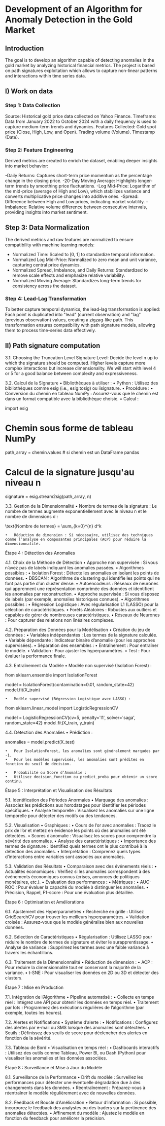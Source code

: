 

# Development of an Algorithm for Anomaly Detection in the Gold Market

## Introduction
The goal is to develop an algorithm capable of detecting anomalies in the gold market by analyzing historical financial metrics. The project is based on path signatures exploitation which allows to capture non-linear patterns and interactions within time series data.

## I) Work on data

### Step 1: Data Collection
Source: Historical gold price data collected on Yahoo Finance.
Timeframe: Data from January 2022 to October 2024 with a daily frequency is used to capture medium-term trends and dynamics.
Features Collected:
Gold spot price (Close, High, Low, and Open).
Trading volume (Volume).
Timestamp (Date).


### Step 2: Feature Engineering
Derived metrics are created to enrich the dataset, enabling deeper insights into market behavior:

-Daily Returns: Captures short-term price momentum as the percentage change in the closing price.
-20-Day Moving Average: Highlights longer-term trends by smoothing price fluctuations.
-Log Mid-Price: Logarithm of the mid-price (average of High and Low), which stabilizes variance and converts multiplicative price changes into additive ones.
-Spread: Difference between High and Low prices, indicating market volatility.
-Imbalance: Relative volume difference between consecutive intervals, providing insights into market sentiment.

## Step 3: Data Normalization
The derived metrics and raw features are normalized to ensure compatibility with machine learning models:

- Normalized Time: Scaled to [0, 1] to standardize temporal information.
- Normalized Log Mid-Price: Normalized to zero mean and unit variance, capturing central price dynamics.
- Normalized Spread, Imbalance, and Daily Returns: Standardized to remove scale effects and emphasize relative variability.
- Normalized Moving Average: Standardizes long-term trends for consistency across the dataset.

### Step 4: Lead-Lag Transformation
To better capture temporal dynamics, the lead-lag transformation is applied:
Each point is duplicated into "lead" (current observation) and "lag" (previous observation) values, creating a zigzag-like path.
This transformation ensures compatibility with path signature models, allowing them to process time-series data effectively.


## II) Path signature computation

3.1. Choosing the Truncation Level
Signature Level: Decide the level n up to which the signature should be computed. Higher levels capture more complex interactions but increase dimensionality.
We will start with level 4 or 5 for a good balance between complexity and expressiveness.

3.2. Calcul de la Signature
	•	Bibliothèques à utiliser :
	•	Python : Utilisez des bibliothèques comme esig (i.e., esig.tosig) ou iisignature.
	•	Procédure :
	•	Conversion du chemin en tableau NumPy : Assurez-vous que le chemin est dans un format compatible avec la bibliothèque choisie.
	•	Calcul :

import esig

# Chemin sous forme de tableau NumPy
path_array = chemin.values  # si chemin est un DataFrame pandas

# Calcul de la signature jusqu'au niveau n
signature = esig.stream2sig(path_array, n)



3.3. Gestion de la Dimensionnalité
	•	Nombre de termes de la signature : Le nombre de termes augmente exponentiellement avec le niveau  n  et le nombre de dimensions  d :

\text{Nombre de termes} = \sum_{k=0}^{n} d^k

	•	Réduction de dimension : Si nécessaire, utilisez des techniques comme l’analyse en composantes principales (ACP) pour réduire la dimensionnalité.

Étape 4 : Détection des Anomalies

4.1. Choix de la Méthode de Détection
	•	Approche non supervisée : Si vous n’avez pas de labels indiquant les anomalies passées.
	•	Algorithmes possibles :
	•	Isolation Forest : Détecte les anomalies en isolant les points de données.
	•	DBSCAN : Algorithme de clustering qui identifie les points qui ne font pas partie d’un cluster dense.
	•	Autoencodeurs : Réseaux de neurones qui apprennent une représentation comprimée des données et identifient les anomalies par reconstruction.
	•	Approche supervisée : Si vous disposez de labels (par exemple, anomalies historiques connues).
	•	Algorithmes possibles :
	•	Régression Logistique : Avec régularisation L1 (LASSO) pour la sélection de caractéristiques.
	•	Forêts Aléatoires : Robustes aux outliers et capables de gérer de nombreuses caractéristiques.
	•	Réseaux de Neurones : Pour capturer des relations non linéaires complexes.

4.2. Préparation des Données pour la Modélisation
	•	Création du jeu de données :
	•	Variables indépendantes : Les termes de la signature calculée.
	•	Variable dépendante : Indicateur binaire d’anomalie (pour les approches supervisées).
	•	Séparation des ensembles :
	•	Entraînement : Pour entraîner le modèle.
	•	Validation : Pour ajuster les hyperparamètres.
	•	Test : Pour évaluer la performance finale.

4.3. Entraînement du Modèle
	•	Modèle non supervisé (Isolation Forest) :

from sklearn.ensemble import IsolationForest

model = IsolationForest(contamination=0.01, random_state=42)
model.fit(X_train)


	•	Modèle supervisé (Régression Logistique avec LASSO) :

from sklearn.linear_model import LogisticRegressionCV

model = LogisticRegressionCV(cv=5, penalty='l1', solver='saga', random_state=42)
model.fit(X_train, y_train)



4.4. Détection des Anomalies
	•	Prédiction :

anomalies = model.predict(X_test)

	•	Pour IsolationForest, les anomalies sont généralement marquées par -1.
	•	Pour les modèles supervisés, les anomalies sont prédites en fonction du seuil de décision.

	•	Probabilité ou Score d’Anomalie :
	•	Utilisez decision_function ou predict_proba pour obtenir un score continu.

Étape 5 : Interprétation et Visualisation des Résultats

5.1. Identification des Périodes Anormales
	•	Marquage des anomalies : Associez les prédictions aux horodatages pour identifier les périodes spécifiques.
	•	Analyse temporelle : Visualisez les anomalies sur une ligne temporelle pour détecter des motifs ou des tendances.

5.2. Visualisation
	•	Graphiques :
	•	Cours de l’or avec anomalies : Tracez le prix de l’or et mettez en évidence les points où des anomalies ont été détectées.
	•	Scores d’anomalie : Visualisez les scores pour comprendre la sévérité des anomalies.
	•	Analyse des caractéristiques :
	•	Importance des termes de signature : Identifiez quels termes ont le plus contribué à la détection des anomalies.
	•	Interprétation : Comprenez quels types d’interactions entre variables sont associés aux anomalies.

5.3. Validation des Résultats
	•	Comparaison avec des événements réels :
	•	Actualités économiques : Vérifiez si les anomalies correspondent à des événements économiques connus (crises, annonces de politiques monétaires, etc.).
	•	Évaluation des performances :
	•	Métriques :
	•	AUC-ROC : Pour évaluer la capacité du modèle à distinguer les anomalies.
	•	Précision, Rappel, F1-score : Pour une évaluation plus détaillée.

Étape 6 : Optimisation et Améliorations

6.1. Ajustement des Hyperparamètres
	•	Recherche en grille : Utilisez GridSearchCV pour trouver les meilleurs hyperparamètres.
	•	Validation croisée : Assurez-vous que le modèle généralise bien aux nouvelles données.

6.2. Sélection de Caractéristiques
	•	Régularisation : Utilisez LASSO pour réduire le nombre de termes de signature et éviter le surapprentissage.
	•	Analyse de variance : Supprimez les termes avec une faible variance à travers les échantillons.

6.3. Traitement de la Dimensionnalité
	•	Réduction de dimension :
	•	ACP : Pour réduire la dimensionnalité tout en conservant la majorité de la variance.
	•	t-SNE : Pour visualiser les données en 2D ou 3D et détecter des clusters.

Étape 7 : Mise en Production

7.1. Intégration de l’Algorithme
	•	Pipeline automatisé :
	•	Collecte en temps réel : Intégrez une API pour obtenir les données en temps réel.
	•	Traitement par lots : Programmez des exécutions régulières de l’algorithme (par exemple, toutes les heures).

7.2. Alertes et Notifications
	•	Système d’alerte :
	•	Notifications : Configurez des alertes par e-mail ou SMS lorsque des anomalies sont détectées.
	•	Seuils : Définissez des seuils de score pour déclencher des alertes en fonction de la sévérité.

7.3. Tableau de Bord
	•	Visualisation en temps réel :
	•	Dashboards interactifs : Utilisez des outils comme Tableau, Power BI, ou Dash (Python) pour visualiser les anomalies et les données associées.

Étape 8 : Surveillance et Mise à Jour du Modèle

8.1. Surveillance de la Performance
	•	Drift du modèle : Surveillez les performances pour détecter une éventuelle dégradation due à des changements dans les données.
	•	Réentraînement : Préparez-vous à réentraîner le modèle régulièrement avec de nouvelles données.

8.2. Feedback et Boucle d’Amélioration
	•	Retour d’information : Si possible, incorporez le feedback des analystes ou des traders sur la pertinence des anomalies détectées.
	•	Affinement du modèle : Ajustez le modèle en fonction du feedback pour améliorer la précision.
